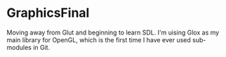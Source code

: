 GraphicsFinal
=============

Moving away from Glut and beginning to learn SDL. I'm uising Glox as my
main library for OpenGL, which is the first time I have ever used sub-modules
in Git.
